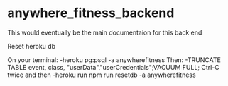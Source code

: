 # anywhere_fitness_backend


This would eventually be the main documentaion for this back end


Reset heroku db 


On your terminal:
-heroku pg:psql -a anywherefitness 
Then:
-TRUNCATE TABLE event, class, "userData","userCredentials";VACUUM FULL;
Ctrl-C twice and then 
-heroku run npm run resetdb -a anywherefitness
